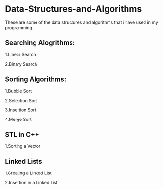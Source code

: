 # Data-Structures-and-Algorithms
These are some of the data structures and algorithms that i have used in my programming.

## Searching Alogrithms:

1.Linear Search

2.Binary Search

## Sorting Algorithms:

1.Bubble Sort

2.Selection Sort

3.Insertion Sort

4.Merge Sort

## STL in C++

1.Sorting a Vector

## Linked Lists

1.Creating a Linked List

2.Insertion in a Linked List
